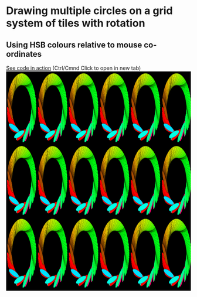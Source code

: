 # Drawing multiple circles on a grid system of tiles with rotation
## Using HSB colours relative to mouse co-ordinates



[See code in action](https://mgn00150905.github.io/GenerativeDesignProjects/Shape_Rotation) (Ctrl/Cmnd Click to open in new tab)
<img src="circles.png" width="800" height="600"/>
